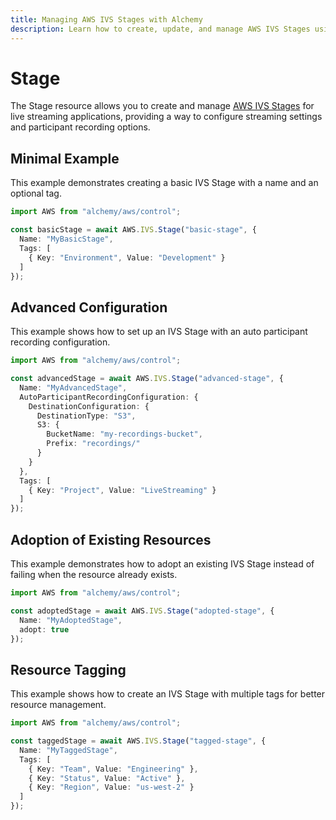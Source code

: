 ```yaml
---
title: Managing AWS IVS Stages with Alchemy
description: Learn how to create, update, and manage AWS IVS Stages using Alchemy Cloud Control.
---
```


# Stage

The Stage resource allows you to create and manage [AWS IVS Stages](https://docs.aws.amazon.com/ivs/latest/userguide/) for live streaming applications, providing a way to configure streaming settings and participant recording options.

## Minimal Example

This example demonstrates creating a basic IVS Stage with a name and an optional tag.

```ts
import AWS from "alchemy/aws/control";

const basicStage = await AWS.IVS.Stage("basic-stage", {
  Name: "MyBasicStage",
  Tags: [
    { Key: "Environment", Value: "Development" }
  ]
});
```

## Advanced Configuration

This example shows how to set up an IVS Stage with an auto participant recording configuration.

```ts
import AWS from "alchemy/aws/control";

const advancedStage = await AWS.IVS.Stage("advanced-stage", {
  Name: "MyAdvancedStage",
  AutoParticipantRecordingConfiguration: {
    DestinationConfiguration: {
      DestinationType: "S3",
      S3: {
        BucketName: "my-recordings-bucket",
        Prefix: "recordings/"
      }
    }
  },
  Tags: [
    { Key: "Project", Value: "LiveStreaming" }
  ]
});
```

## Adoption of Existing Resources

This example demonstrates how to adopt an existing IVS Stage instead of failing when the resource already exists.

```ts
import AWS from "alchemy/aws/control";

const adoptedStage = await AWS.IVS.Stage("adopted-stage", {
  Name: "MyAdoptedStage",
  adopt: true
});
```

## Resource Tagging

This example shows how to create an IVS Stage with multiple tags for better resource management.

```ts
import AWS from "alchemy/aws/control";

const taggedStage = await AWS.IVS.Stage("tagged-stage", {
  Name: "MyTaggedStage",
  Tags: [
    { Key: "Team", Value: "Engineering" },
    { Key: "Status", Value: "Active" },
    { Key: "Region", Value: "us-west-2" }
  ]
});
```